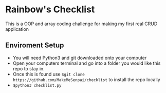 # Rainbow's Checklist
This is a OOP and array coding challenge for making my first real CRUD application

## Enviroment Setup
- You will need Python3 and git downloaded onto your computer
- Open your computers terminal and go into a folder you would like this repo to stay in. 
- Once this is found use 
`$git clone https://github.com/MakeMeSenpai/checklist`
to install the repo locally
- `$python3 checklist.py`
